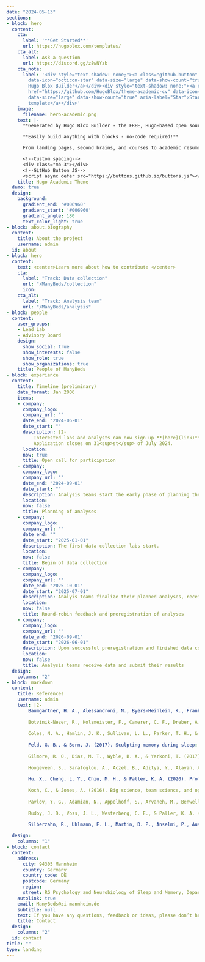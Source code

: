 ```yaml
---
date: "2024-05-13"
sections:
- block: hero
  content:
    cta:
      label: '**Get Started**'
      url: https://hugoblox.com/templates/
    cta_alt:
      label: Ask a question
      url: https://discord.gg/z8wNYzb
    cta_note:
      label: '<div style="text-shadow: none;"><a class="github-button" href="https://github.com/HugoBlox/hugo-blox-builder"
        data-icon="octicon-star" data-size="large" data-show-count="true" aria-label="Star">Star
        Hugo Blox Builder</a></div><div style="text-shadow: none;"><a class="github-button"
        href="https://github.com/HugoBlox/theme-academic-cv" data-icon="octicon-star"
        data-size="large" data-show-count="true" aria-label="Star">Star the Academic
        template</a></div>'
    image:
      filename: hero-academic.png
    text: |-
      **Generated by Hugo Blox Builder - the FREE, Hugo-based open source website builder trusted by 500,000+ sites.**

      **Easily build anything with blocks - no-code required!**

      From landing pages, second brains, and courses to academic resumés, conferences, and tech blogs.

      <!--Custom spacing-->
      <div class="mb-3"></div>
      <!--GitHub Button JS-->
      <script async defer src="https://buttons.github.io/buttons.js"></script>
    title: Hugo Academic Theme
  demo: true
  design:
    background:
      gradient_end: '#006960'
      gradient_start: '#006960'
      gradient_angle: 180
      text_color_light: true
- block: about.biography
  content:
    title: About the project
    username: admin
  id: about
- block: hero
  content:
    text: <center>Learn more about how to contribute </center>
    cta:
      label: "Track: Data collection"
      url: "/ManyBeds/collection"
      icon: 
    cta_alt:
      label: "Track: Analysis team"
      url: "/ManyBeds/analysis"
- block: people
  content:
    user_groups:
    - Lead Lab
    - Advisory Board
    design:
      show_social: true
      show_interests: false
      show_role: true
      show_organizations: true
    title: People of ManyBeds
- block: experience
  content:
    title: Timeline (preliminary)
    date_format: Jan 2006
    items:
    - company: 
      company_logo:
      company_url: ""
      date_end: "2024-06-01"
      date_start: ""
      description: |2-
          Interested labs and analysts can now sign up **[here](link)**!  
          Application closes on 31<sup>st</sup> of July 2024.
      location:
      now: true
      title: Open call for participation
    - company:
      company_logo:
      company_url: ""
      date_end: "2024-09-01"
      date_start: ""
      description: Analysis teams start the early phase of planning their analyses in fall 2024.  
      location: 
      now: false
      title: Planning of analyses
    - company:
      company_logo:
      company_url: ""
      date_end: ""
      date_start: "2025-01-01"
      description: The first data collection labs start.
      location: 
      now: false
      title: Begin of data collection
    - company:
      company_logo:
      company_url: ""
      date_end: "2025-10-01"
      date_start: "2025-07-01"
      description: Analyis teams finalize their planned analyses, receive and provide feedback, and preregister. 
      location: 
      now: false
      title: Round-robin feedback and preregistration of analyses
    - company:
      company_logo:
      company_url: ""
      date_end: "2026-09-01"
      date_start: "2026-06-01"
      description: Upon successful preregistration and finished data collection, analyses teams receive the exploration dataset, run their analyses, and submit their findings. 
      location: 
      now: false
      title: Analysis teams receive data and submit their results      
  design:
    columns: "2"
- block: markdown
  content:
    title: References
    username: admin
    text: |2-
        Baumgartner, H. A., Alessandroni, N., Byers-Heinlein, K., Frank, M. C., Hamlin, J. K., Soderstrom, M., ... & Coles, N. A. (2023). How to build up big team science: A practical guide for large-scale collaborations. *Royal Society Open Science, 10*(6), 230235.  https://doi.org/10.1098/rsos.230235  
          
        Botvinik-Nezer, R., Holzmeister, F., Camerer, C. F., Dreber, A., Huber, J., Johannesson, M., ... & Schonberg, T. (2020). Variability in the analysis of a single neuroimaging dataset by many teams. *Nature, 582*(7810), 84-88. https://doi.org/10.1038/s41586-020-2314-9  
        
        Coles, N. A., Hamlin, J. K., Sullivan, L. L., Parker, T. H., & Altschul, D. (2022). Build up big-team science. *Nature, 601*(7894), 505-507. https://doi.org/10.1038/d41586-022-00150-2 
        
        Feld, G. B., & Born, J. (2017). Sculpting memory during sleep: Concurrent consolidation and forgetting. *Current Opinion in Neurobiology, 44*, 20-27. https://doi.org/10.1016/j.conb.2017.02.012  
        
        Gilmore, R. O., Diaz, M. T., Wyble, B. A., & Yarkoni, T. (2017). Progress toward openness, transparency, and reproducibility in cognitive neuroscience. *Annals of the New York Academy of Sciences, 1396*(1), 5-18. https://doi.org/10.1111/nyas.13325  
        
        Hoogeveen, S., Sarafoglou, A., Aczel, B., Aditya, Y., Alayan, A. J., Allen, P. J., ... & Wagenmakers, E.-J. (2023). A many-analysts approach to the relation between religiosity and well-being. *Religion, Brain & Behavior, 13*(3), 237-283. https://doi.org/10.1080/2153599X.2022.2070255  
        
        Hu, X., Cheng, L. Y., Chiu, M. H., & Paller, K. A. (2020). Promoting memory consolidation during sleep: A meta-analysis of targeted memory reactivation. *Psychological Bulletin, 146*(3), 218-244. https://doi.org/10.1037/bul0000223  
        
        Koch, C., & Jones, A. (2016). Big science, team science, and open science for neuroscience. *Neuron, 92*(3), 612-616. http://dx.doi.org/10.1016/j.neuron.2016.10.019 
        
        Pavlov, Y. G., Adamian, N., Appelhoff, S., Arvaneh, M., Benwell, C. S., Beste, C., ... & Mushtaq, F. (2021). #EEGManyLabs: Investigating the replicability of influential EEG experiments. *Cortex, 144*, 213-229. https://doi.org/10.1016/j.cortex.2021.03.013 
        
        Rudoy, J. D., Voss, J. L., Westerberg, C. E., & Paller, K. A. (2009). Strengthening individual memories by reactivating them during sleep. *Science, 326*(5956), 1079. https://doi.org/10.1126/science.1179013 
        
        Silberzahn, R., Uhlmann, E. L., Martin, D. P., Anselmi, P., Aust, F., Awtrey, E., ... & Nosek, B. A. (2018). Many analysts, one data set: Making transparent how variations in analytic choices affect results. *Advances in Methods and Practices in Psychological Science, 1*(3), 337-356. https://doi.org/10.1177/2515245917747646 

  design:
    columns: "1"
- block: contact
  content:
    address:
      city: 94305 Mannheim
      country: Germany
      country_code: DE
      postcode: Germany
      region: 
      street: RG Psychology and Neurobiology of Sleep and Memory, Department of Clinical Psychology, Central Institute of Mental Health, J5
    autolink: true
    email: ManyBeds@zi-mannheim.de
    subtitle: null
    text: If you have any questions, feedback or ideas, please don’t hesitate to contact us!
    title: Contact
  design:
    columns: "2"
  id: contact
title: ""
type: landing
---
```

